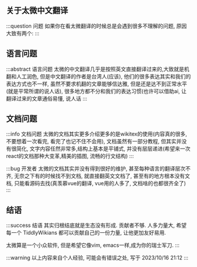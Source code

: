 ## 关于太微中文翻译

:::question 问题
如果你在看太微翻译的时候总是会遇到很多不理解的问题, 原因大致有两个: 
:::

## 语言问题

:::abstract 语言问题
太微的中文翻译几乎是按照英文直接翻译过来的,大致就是机翻和人工润色, 但是中文翻译的作者是台湾人(应该), 他们的很多表达其实和我们的表达方式也不一样, 虽然不要求机翻的文章能够信达雅, 但是还是达不到正常水平(就是平常所谓的说人话), 很多地方都不分和我们的表达习惯(也许可以借助ai, 让翻译过来的文章通俗易懂, 说人话
:::

## 文档问题

:::info 文档问题
太微的文档其实更多介绍更多的是wikitex的使用(内容真的很多, 不要想着一次看完, 看完了也记不住不会用), 文档虽然有一部分教程, 但其实并没有很简化, 文字内容任然非常多,结构上基本是平铺式, 并没有层层递进(希望来一次react的文档那种大变革,精美的插图, 流畅的行文结构)
:::

:::bug 开发者
太微的文档其实并没有得到很好的维护, 甚至每种语言的翻译层次不齐, 无奈之下有的时候找不到文档, 就直接翻英文文档了, 甚至有的地方根本没有文档, 只能看源码去找(真羡慕vue的翻译, vue用的人多了, 文档啥的也都很齐全了)
:::

## 结语

:::success 结语
其实归根结底就是生态没有形成. 贡献者不够. 人多力量大, 希望每一个 TiddlyWikians 都可以贡献自己的一份力量, 让他更加友好易用. 

太微算是一个小众软件, 但是希望它像vim, emacs一样,成为你的瑞士军刀.
:::

:::warning
以上内容来自个人经验, 可能会有错误之处, 写于 2023/10/16 21:12
:::